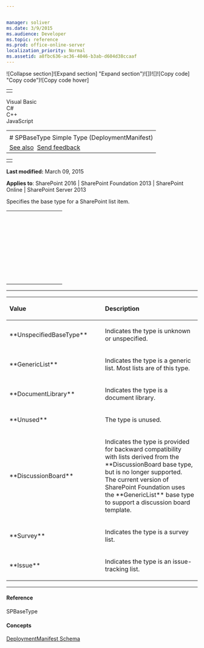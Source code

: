 ```yaml
---


manager: soliver
ms.date: 3/9/2015
ms.audience: Developer
ms.topic: reference
ms.prod: office-online-server
localization_priority: Normal
ms.assetid: a8fbc636-ac36-4046-b3ab-d604d38ccaaf
---
```


![Collapse
section]![Expand
section] "Expand section")![]()![])![]![]()![Copy
code] "Copy code")![Copy code
hover]
<table>
<tbody>
<tr class="odd">
<td align="left"></td>
</tr>
</tbody>
</table>

Visual Basic  
C\#  
C++  
JavaScript  

<table>
<tbody>
<tr class="odd">
<td align="left"><span id="runningHeaderText"></span></td>
</tr>
<tr class="even">
<td align="left"># SPBaseType Simple Type (DeploymentManifest)</td>
</tr>
<tr class="odd">
<td align="left"><a href="#seeAlsoToggle">See also</a>  <span id="headfeedbackarea" class="feedbackhead"><a href="javascript:SubmitFeedback(&#39;docthis@Microsoft.com&#39;,&#39;&#39;,&#39;&#39;,&#39;&#39;,&#39;1.0.18082.1225&#39;,&#39;%0\dThank%20you%20for%20your%20feedback.%20The%20developer%20writing%20teams%20use%20your%20feedback%20to%20improve%20documentation.%20While%20we%20are%20reviewing%20your%20feedback,%20we%20may%20send%20you%20e-mail%20to%20ask%20for%20clarification%20or%20feedback%20on%20a%20solution.%20We%20do%20not%20use%20your%20e-mail%20address%20for%20any%20other%20purpose%20and%20we%20delete%20it%20after%20we%20finish%20our%20review.%0\AFor%20further%20information%20about%20the%20privacy%20policies%20of%20Microsoft,%20please%20see%20http://privacy.microsoft.com/en-us/default.aspx.%0\A%0\d&#39;,&#39;Customer%20feedback&#39;);">Send feedback</a></span></td>
</tr>
</tbody>
</table>

<table>
<colgroup>
<col width="100%" />
</colgroup>
<tbody>
<tr class="odd">
<td align="left"></td>
</tr>
</tbody>
</table>

**Last modified:** March 09, 2015

**Applies to**: SharePoint 2016 | SharePoint Foundation 2013 |
SharePoint Online | SharePoint Server 2013

Specifies the base type for a SharePoint list item.

<span codelanguage="other"></span>
<table>
<colgroup>
<col width="100%" />
</colgroup>
<tbody>
<tr class="odd">
<td align="left"><pre><code><xs:simpleType name="SPBaseType">
        <xs:restriction base="xs:string">
                <xs:enumeration value="UnspecifiedBaseType" />
                <xs:enumeration value="GenericList" />
                <xs:enumeration value="DocumentLibrary" />
                <xs:enumeration value="Unused" />
                <xs:enumeration value="DiscussionBoard" />
                <xs:enumeration value="Survey" />
                <xs:enumeration value="Issue" />
        </xs:restriction>
</xs:simpleType></code></pre></td>
</tr>
</tbody>
</table>


-------------------------------------------------------------------------------------------------------------------------------------------------------------------------------------------------------

<table>
<colgroup>
<col width="50%" />
<col width="50%" />
</colgroup>
<thead>
<tr class="header">
<th align="left"><p>Value</p></th>
<th align="left"><p>Description</p></th>
</tr>
</thead>
<tbody>
<tr class="odd">
<td align="left"><p>**UnspecifiedBaseType**</p></td>
<td align="left"><p>Indicates the type is unknown or unspecified.</p></td>
</tr>
<tr class="even">
<td align="left"><p>**GenericList**</p></td>
<td align="left"><p>Indicates the type is a generic list. Most lists are of this type.</p></td>
</tr>
<tr class="odd">
<td align="left"><p>**DocumentLibrary**</p></td>
<td align="left"><p>Indicates the type is a document library.</p></td>
</tr>
<tr class="even">
<td align="left"><p>**Unused**</p></td>
<td align="left"><p>The type is unused.</p></td>
</tr>
<tr class="odd">
<td align="left"><p>**DiscussionBoard**</p></td>
<td align="left"><p>Indicates the type is provided for backward compatibility with lists derived from the **DiscussionBoard</span> base type, but is no longer supported. The current version of SharePoint Foundation uses the **GenericList** base type to support a discussion board template.</p></td>
</tr>
<tr class="even">
<td align="left"><p>**Survey**</p></td>
<td align="left"><p>Indicates the type is a survey list.</p></td>
</tr>
<tr class="odd">
<td align="left"><p>**Issue**</p></td>
<td align="left"><p>Indicates the type is an issue-tracking list.</p></td>
</tr>
</tbody>
</table>


-------------------------------------------------------------------------------------------------------------------------------------------------------------------------------------------

#### Reference

<span sdata="cer" target="T:Microsoft.SharePoint.SPBaseType"><span
class="nolink">SPBaseType</span></span>

#### Concepts

[DeploymentManifest
Schema](deploymentmanifest-schema.md)</span>








